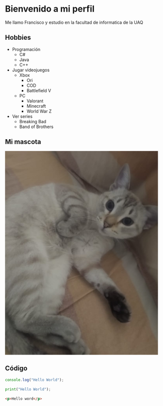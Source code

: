 # Bienvenido a mi perfil

Me llamo Francisco y estudio en la facultad de informatica de la UAQ


## Hobbies 
- Programación
    - C#
    - Java
    - C++
- Jugar videojuegos
    - Xbox
        - Ori
        - COD
        - Battlefield V
    - PC
        - Valorant
        - Minecraft
        - World War Z
- Ver series 
    - Breaking Bad
    - Band of Brothers



## Mi mascota

![Foto de mi mascota](estopa.jpeg)

## Código

```Javascript
console.log("Hello World");
```
```python
print("Hello World");
```
```html
<p>Hello word</p>
